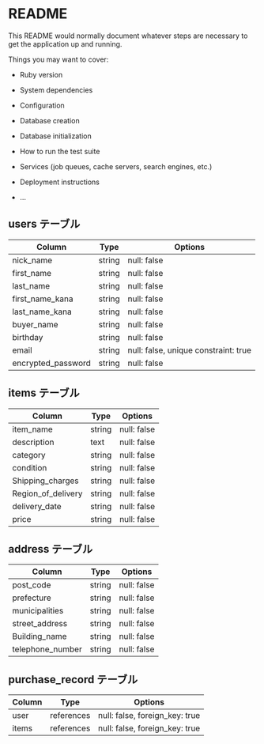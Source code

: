 # README

This README would normally document whatever steps are necessary to get the
application up and running.

Things you may want to cover:

* Ruby version

* System dependencies

* Configuration

* Database creation

* Database initialization

* How to run the test suite

* Services (job queues, cache servers, search engines, etc.)

* Deployment instructions

* ...


## users テーブル	
	
| Column             | Type   | Options                              |	
| ------------------ | ------ | ------------------------------------ |	
| nick_name          | string | null: false                          |	
| first_name         | string | null: false                          |	
| last_name          | string | null: false                          |	
| first_name_kana    | string | null: false                          |	
| last_name_kana     | string | null: false                          |
| buyer_name         | string | null: false                          |
| birthday           | string | null: false                          |	
| email              | string | null: false, unique constraint: true |	
| encrypted_password | string | null: false                          |	


## items テーブル	
	
| Column             | Type       | Options                        |	
| ------------------ | ---------- | ------------------------------ |	
| item_name          | string     | null: false                    |	
| description        | text       | null: false                    |	
| category           | string     | null: false                    |	
| condition          | string     | null: false                    |	
| Shipping_charges   | string     | null: false                    |	
| Region_of_delivery | string     | null: false                    |	
| delivery_date      | string     | null: false                    |	
| price              | string     | null: false                    |	

## address テーブル	
	
| Column             | Type       | Options                        |	
| ------------------ | ---------- | ------------------------------ |	
| post_code          | string     | null: false                    |	
| prefecture         | string     | null: false                    |	
| municipalities     | string     | null: false                    |	
| street_address     | string     | null: false                    |	
| Building_name      | string     | null: false                    |	
| telephone_number   | string     | null: false                    |	


## purchase_record テーブル	

| Column             | Type       | Options                        |	
| ------------------ | ---------- | ------------------------------ |	
| user               | references | null: false, foreign_key: true |
| items              | references | null: false, foreign_key: true |




